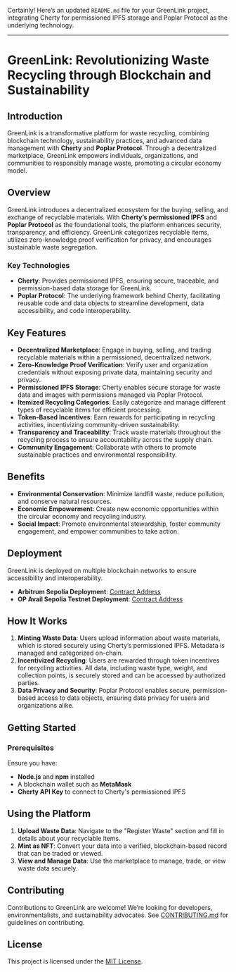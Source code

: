 Certainly! Here’s an updated `README.md` file for your GreenLink project, integrating Cherty for permissioned IPFS storage and Poplar Protocol as the underlying technology.

---

# GreenLink: Revolutionizing Waste Recycling through Blockchain and Sustainability

## Introduction

GreenLink is a transformative platform for waste recycling, combining blockchain technology, sustainability practices, and advanced data management with **Cherty** and **Poplar Protocol**. Through a decentralized marketplace, GreenLink empowers individuals, organizations, and communities to responsibly manage waste, promoting a circular economy model.

## Overview

GreenLink introduces a decentralized ecosystem for the buying, selling, and exchange of recyclable materials. With **Cherty’s permissioned IPFS** and **Poplar Protocol** as the foundational tools, the platform enhances security, transparency, and efficiency. GreenLink categorizes recyclable items, utilizes zero-knowledge proof verification for privacy, and encourages sustainable waste segregation.

### Key Technologies
- **Cherty**: Provides permissioned IPFS, ensuring secure, traceable, and permission-based data storage for GreenLink.
- **Poplar Protocol**: The underlying framework behind Cherty, facilitating reusable code and data objects to streamline development, data accessibility, and code interoperability.

## Key Features

- **Decentralized Marketplace**: Engage in buying, selling, and trading recyclable materials within a permissioned, decentralized network.
- **Zero-Knowledge Proof Verification**: Verify user and organization credentials without exposing private data, maintaining security and privacy.
- **Permissioned IPFS Storage**: Cherty enables secure storage for waste data and images with permissions managed via Poplar Protocol.
- **Itemized Recycling Categories**: Easily categorize and manage different types of recyclable items for efficient processing.
- **Token-Based Incentives**: Earn rewards for participating in recycling activities, incentivizing community-driven sustainability.
- **Transparency and Traceability**: Track waste materials throughout the recycling process to ensure accountability across the supply chain.
- **Community Engagement**: Collaborate with others to promote sustainable practices and environmental responsibility.

## Benefits

- **Environmental Conservation**: Minimize landfill waste, reduce pollution, and conserve natural resources.
- **Economic Empowerment**: Create new economic opportunities within the circular economy and recycling industry.
- **Social Impact**: Promote environmental stewardship, foster community engagement, and empower communities to take action.

## Deployment

GreenLink is deployed on multiple blockchain networks to ensure accessibility and interoperability.

- **Arbitrum Sepolia Deployment**: [Contract Address](https://sepolia.arbiscan.io/address/0x8628d91e8311b4856ae7d3e317a0e8fff48e0f98#code)
- **OP Avail Sepolia Testnet Deployment**: [Contract Address](https://op-avail-sepolia-explorer.alt.technology/address/0x30B962f22A7C8D9f980fEc3670dbb44dc17B5BcB#code)

## How It Works

1. **Minting Waste Data**: Users upload information about waste materials, which is stored securely using Cherty’s permissioned IPFS. Metadata is managed and categorized on-chain.
2. **Incentivized Recycling**: Users are rewarded through token incentives for recycling activities. All data, including waste type, weight, and collection points, is securely stored and can be accessed by authorized parties.
3. **Data Privacy and Security**: Poplar Protocol enables secure, permission-based access to data objects, ensuring data privacy for users and organizations alike.

## Getting Started

### Prerequisites

Ensure you have:
- **Node.js** and **npm** installed
- A blockchain wallet such as **MetaMask**
- **Cherty API Key** to connect to Cherty's permissioned IPFS

## Using the Platform

1. **Upload Waste Data**: Navigate to the "Register Waste" section and fill in details about your recyclable items.
2. **Mint as NFT**: Convert your data into a verified, blockchain-based record that can be traded or viewed.
3. **View and Manage Data**: Use the marketplace to manage, trade, or view waste data securely.

## Contributing

Contributions to GreenLink are welcome! We’re looking for developers, environmentalists, and sustainability advocates. See [CONTRIBUTING.md](CONTRIBUTING.md) for guidelines on contributing.

## License

This project is licensed under the [MIT License](LICENSE).
